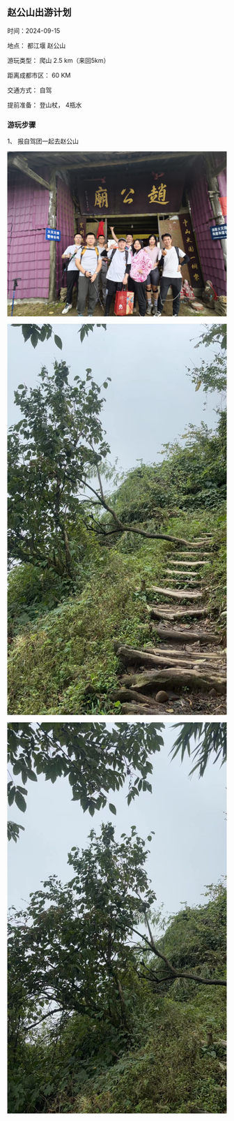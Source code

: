 ## 赵公山出游计划

时间：2024-09-15

地点： 都江堰 赵公山

游玩类型： 爬山 2.5 km（来回5km）

距离成都市区： 60 KM

交通方式： 自驾

提前准备： 登山杖， 4瓶水



### 游玩步骤

1、 报自驾团一起去赵公山

![d3b406cc6faa5f3c0e43c8f3c9b391b](./%E8%B5%B5%E5%85%AC%E5%B1%B1%E5%87%BA%E6%B8%B8%E8%AE%A1%E5%88%92.assets/d3b406cc6faa5f3c0e43c8f3c9b391b.jpg)

![bc8c4e0ac2d6d0e65363a57d6c863a5](./%E8%B5%B5%E5%85%AC%E5%B1%B1%E5%87%BA%E6%B8%B8%E8%AE%A1%E5%88%92.assets/bc8c4e0ac2d6d0e65363a57d6c863a5.jpg)

![ae06279d8c59340dab94364b82ad705](./%E8%B5%B5%E5%85%AC%E5%B1%B1%E5%87%BA%E6%B8%B8%E8%AE%A1%E5%88%92.assets/ae06279d8c59340dab94364b82ad705.jpg)